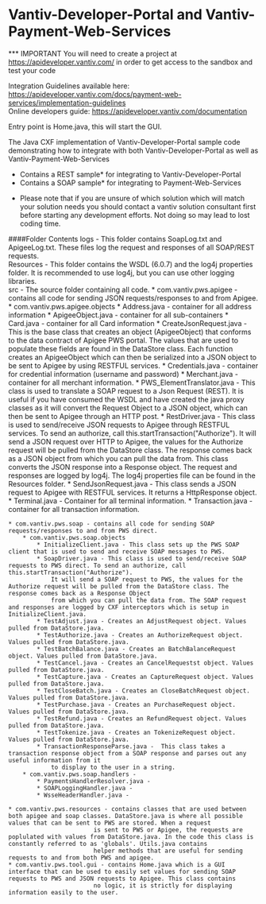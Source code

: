 Vantiv-Developer-Portal and Vantiv-Payment-Web-Services
=======================================================
*** IMPORTANT You will need to create a project at https://apideveloper.vantiv.com/ in order to get access to the sandbox and test your code

Integration Guidelines available here: https://apideveloper.vantiv.com/docs/payment-web-services/implementation-guidelines<br>
Online developers guide: https://apideveloper.vantiv.com/documentation<br>

Entry point is Home.java, this will start the GUI.

The Java CXF implementation of Vantiv-Developer-Portal sample code demonstrating how to integrate with both Vantiv-Developer-Portal as well as Vantiv-Payment-Web-Services
- Contains a REST sample* for integrating to Vantiv-Developer-Portal 
- Contains a SOAP sample* for integrating to Payment-Web-Services

* Please note that if you are unsure of which solution which will match your solution needs you should contact a vantiv solution consultant first before starting any development efforts. Not doing so may lead to lost coding time. 


####Folder Contents
logs - This folder contains SoapLog.txt and ApigeeLog.txt. These files log the request and responses of all SOAP/REST requests.<br>
Resources - This folder contains the WSDL (6.0.7) and the log4j properties folder. It is recommended to use log4j, but you can use other logging libraries.<br>
src - The source folder containing all code.
	* com.vantiv.pws.apigee - contains all code for sending JSON requests/responses to and from Apigee.
		* com.vantiv.pws.apigee.objects
			* Address.java - container for all address information
			* ApigeeObject.java - container for all sub-containers
			* Card.java - container for all Card information
			* CreateJsonRequest.java - This is the base class that creates an object (ApigeeObject) that conforms to the data contract of Apigee PWS portal. 
				The values that are used to populate these fields are found in the DataStore class. Each function creates an ApigeeObject which can then be 
				serialized into a JSON object to be sent to Apigee by using RESTFUL services.
			* Credentials.java - container for credential information (username and password)
			* Merchant.java - container for all merchant information.
			* PWS_ElementTranslator.java -  This class is used to translate a SOAP request to a Json Request (REST). It is useful if you have consumed the WSDL 
				and have created the java proxy classes as it will convert the Request Object to a JSON object, which can then be sent to Apigee through an HTTP post.
			* RestDriver.java - This class is used to send/receive JSON requests to Apigee through RESTFUL
				services. To send an authorize, call this.startTransaction("Authorize"). It will send a JSON request over HTTP to Apigee, the values for the Authorize
				request will be pulled from the DataStore class. The response comes back as a JSON object from which you can pull the data from. This class converts the
				JSON response into a Response object. The request and responses are logged by log4j. The log4j properties file can be found in the Resources folder.
			* SendJsonRequest.java -  This class sends a JSON request to Apigee with RESTFUL services. It returns a HttpResponse object.
			* Terminal.java - Container for all terminal information.
			* Transaction.java - container for all transaction information.
			
	* com.vantiv.pws.soap - contains all code for sending SOAP requests/responses to and from PWS direct.
		* com.vantiv.pws.soap.objects
			* InitializeClient.java - This class sets up the PWS SOAP client that is used to send and receive SOAP messages to PWS.
			* SoapDriver.java - This class is used to send/receive SOAP requests to PWS direct. To send an authorize, call this.startTransaction("Authorize"). 
				It will send a SOAP request to PWS, the values for the Authorize request will be pulled from the DataStore class. The response comes back as a Response Object 
				from which you can pull the data from. The SOAP request and responses are logged by CXF interceptors which is setup in InitializeClient.java.
			* TestAdjust.java - Creates an AdjustRequest object. Values pulled from DataStore.java.
			* TestAuthorize.java - Creates an AuthorizeRequest object. Values pulled from DataStore.java.
			* TestBatchBalance.java - Creates an BatchBalanceRequest object. Values pulled from DataStore.java.
			* TestCancel.java - Creates an CancelRequestst object. Values pulled from DataStore.java.
			* TestCapture.java - Creates an CaptureRequest object. Values pulled from DataStore.java.
			* TestCloseBatch.java - Creates an CloseBatchRequest object. Values pulled from DataStore.java.
			* TestPurchase.java - Creates an PurchaseRequest object. Values pulled from DataStore.java.
			* TestRefund.java - Creates an RefundRequest object. Values pulled from DataStore.java.
			* TestTokenize.java - Creates an TokenizeRequest object. Values pulled from DataStore.java.
			* TransactionResponseParse.java -  This class takes a transaction response object from a SOAP response and parses out any useful information from it 
				to display to the user in a string.
		* com.vantiv.pws.soap.handlers - 
			* PaymentsHandlerResolver.java -
			* SOAPLoggingHandler.java - 
			* WsseHeaderHandler.java - 
			
	* com.vantiv.pws.resources - contains classes that are used between both apigee and soap classes. DataStore.java is where all possible values that can be sent to PWS are stored. When a request
							is sent to PWS or Apigee, the requests are poplulated with values from DataStore.java. In the code this class is constantly referred to as 'globals'. Utils.java contains
							helper methods that are useful for sending requests to and from both PWS and apigee.
	* com.vantiv.pws.tool.gui - contains Home.java which is a GUI interface that can be used to easily set values for sending SOAP requests to PWS and JSON requests to Apigee. This class contains
							no logic, it is strictly for displaying information easily to the user. 
									

